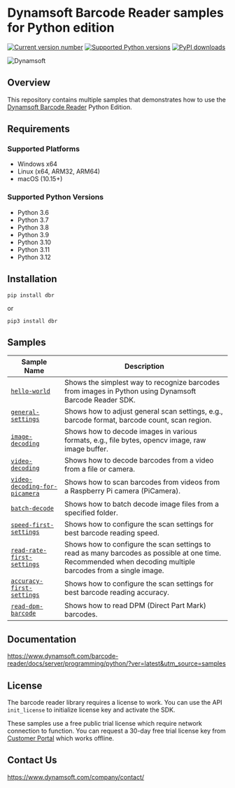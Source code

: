 # Dynamsoft Barcode Reader samples for Python edition

[![Current version number](https://img.shields.io/pypi/v/dbr?color=orange)](https://pypi.org/project/dbr/)
[![Supported Python versions](https://img.shields.io/badge/python-3.6%20%7C%203.7%20%7C%203.8%20%7C%203.9%20%7C%203.10%20%7C%203.11%20%7C%203.12-blue)](https://www.python.org/downloads/)
[![PyPI downloads](https://img.shields.io/pypi/dm/dbr)](https://pypistats.org/packages/dbr)

![Dynamsoft](https://dynamsoft.github.io/styleguide/assets/images/icons/dynamsoft_logos/dynamsoft_logo_original.png "Dynamsoft")  

## Overview

This repository contains multiple samples that demonstrates how to use the [Dynamsoft Barcode Reader](https://www.dynamsoft.com/barcode-reader/overview/) Python Edition.

## Requirements

### Supported Platforms
- Windows x64
- Linux (x64, ARM32, ARM64)
- macOS (10.15+)

### Supported Python Versions

- Python 3.6
- Python 3.7
- Python 3.8
- Python 3.9
- Python 3.10
- Python 3.11
- Python 3.12

## Installation

```
pip install dbr
```

or 

```
pip3 install dbr
```

## Samples

| Sample Name | Description |
| ----------- | ----------- |
| [`hello-world`](samples/hello-world.py) | Shows the simplest way to recognize barcodes from images in Python using Dynamsoft Barcode Reader SDK. |
| [`general-settings`](samples/general-settings.py) | Shows how to adjust general scan settings, e.g., barcode format, barcode count, scan region. | 
| [`image-decoding`](samples/image-decoding.py) | Shows how to decode images in various formats, e.g., file bytes, opencv image, raw image  buffer. | 
| [`video-decoding`](samples/video-decoding.py) | Shows how to decode barcodes from a video from a file or camera. | 
| [`video-decoding-for-picamera`](samples/video-decoding-for-picamera.py) | Shows how to scan barcodes from videos from a Raspberry Pi camera (PiCamera). | 
| [`batch-decode`](samples/performance/batch-decode.py) | Shows how to batch decode image files from a specified folder. |
| [`speed-first-settings`](samples/performance/speed-first-settings.py) | Shows how to configure the scan settings for best barcode reading speed. |
| [`read-rate-first-settings`](samples/performance/read-rate-first-settings.py) | Shows how to configure the scan settings to read as many barcodes as possible at one time. Recommended when decoding multiple barcodes from a single image. |
| [`accuracy-first-settings`](samples/performance/accuracy-first-settings.py) | Shows how to configure the scan settings for best barcode reading accuracy. |
| [`read-dpm-barcode`](samples/use-case/read-dpm-barcode.py) | Shows how to read DPM (Direct Part Mark) barcodes. |

## Documentation

https://www.dynamsoft.com/barcode-reader/docs/server/programming/python/?ver=latest&utm_source=samples

## License

The barcode reader library requires a license to work. You can use the API `init_license` to initialize license key and activate the SDK.

These samples use a free public trial license which require network connection to function. You can request a 30-day free trial license key from <a href="https://www.dynamsoft.com/customer/license/trialLicense?architecture=dcv&product=dbr&utm_source=samples&package=python" target="_blank">Customer Portal</a> which works offline.

## Contact Us

https://www.dynamsoft.com/company/contact/

